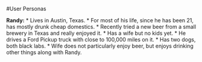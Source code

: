 #User Personas

**Randy:**
    * Lives in Austin, Texas.
    * For most of his life, since he has been 21, has mostly drunk cheap domestics.
    * Recently tried a new beer from a small brewery in Texas and really enjoyed it.
    * Has a wife but no kids yet. 
    * He drives a Ford Pickup truck with close to 100,000 miles on it. 
    * Has two dogs, both black labs.
    * Wife does not particularly enjoy beer, but enjoys drinking other things along with Randy.